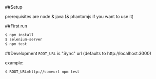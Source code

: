 ##Setup

prerequisites are node & java (& phantomjs if you want to use it)

##First run
```bash
$ npm install
$ selenium-server
$ npm test
```

##Development
`ROOT_URL` is "Sync" url (defaults to http://localhost:3000)

example:
```bash
$ ROOT_URL=http://someurl npm test
```
